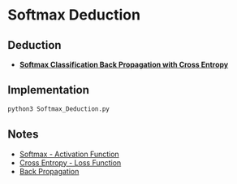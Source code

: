 # Softmax Deduction

## Deduction

* [**Softmax Classification Back Propagation with Cross Entropy**](Softmax_Deduction.md)

## Implementation

```sh
python3 Softmax_Deduction.py
```

## Notes

* [Softmax - Activation Function](../../Notes/Element/Activation_Function.md#Softmax)
* [Cross Entropy - Loss Function](../../Notes/Element/Loss_Function.md#Cross-Entropy)
* [Back Propagation](../../Notes/Element/Back_Propagation.md)
